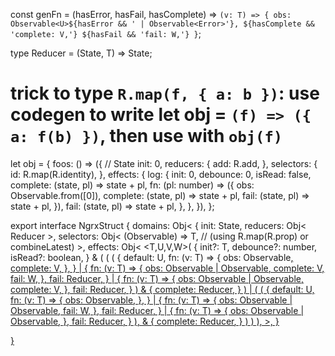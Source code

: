 const genFn = (hasError, hasFail, hasComplete) => `
  (v: T) => {
    obs: Observable<U>${hasError && ' | Observable<Error>'},
    ${hasComplete && 'complete: V,'}
    ${hasFail && 'fail: W,'}
  }
`;

type Reducer<T> = (State, T) => State;

# trick to type `R.map(f, { a: b })`: use codegen to write let obj = `(f) => ({ a: f(b) })`, then use with `obj(f)`

let obj = {
  foos: <number>() => ({ // State
    init: 0,
    reducers: {
      add: R.add,
    },
    selectors: {
      id: R.map(R.identity),
    },
    effects: {
      log: {
        init: 0,
        debounce: 0,
        isRead: false,
        complete: (state, pl) => state + pl,
        fn: (pl: number) => ({
          obs: Observable.from([0]),
          complete: (state, pl) => state + pl,
          fail: (state, pl) => state + pl,
        }),
        fail: (state, pl) => state + pl,
      },
    },
  }),
};

export interface NgrxStruct {
  domains: Obj<
    <State>{
      init: State,
      reducers: Obj<
        Reducer<T>
      >,
      selectors: Obj<
        <T>(Observable<State>) => T, // (using R.map(R.prop) or combineLatest)
      >,
      effects: Obj<
        <T,U,V,W>(
          {
            init?: T,
            debounce?: number,
            isRead?: boolean,
          } & (
            (
              (
                {
                  default: U,
                  fn: (v: T) => {
                    obs: Observable<U>,
                    complete: V,
                  },
                } | {
                  fn: (v: T) => {
                    obs: Observable<U> | Observable<Error>,
                    complete: V,
                    fail: W,
                  },
                  fail: Reducer<W>,
                } | {
                  fn: (v: T) => {
                    obs: Observable<U> | Observable<Error>,
                    complete: V,
                  },
                  fail: Reducer<Error>,
                }
              ) & {
                complete: Reducer<V>,
              }
            ) | (
              (
                {
                  default: U,
                  fn: (v: T) => {
                    obs: Observable<U>,
                  },
                } | {
                  fn: (v: T) => {
                    obs: Observable<U> | Observable<Error>,
                    fail: W,
                  },
                  fail: Reducer<W>,
                } | {
                  fn: (v: T) => {
                    obs: Observable<U> | Observable<Error>,
                  },
                  fail: Reducer<Error>,
                }
              ),
              & {
                complete: Reducer<U>,
              }
            )
          )
        ),
      >,
    }
  >
}
